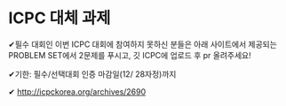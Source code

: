 <h1>ICPC 대체 과제</h1>
✔필수 대회인 이번 ICPC 대회에 참여하지 못하신 분들은 아래 사이트에서 제공되는 PROBLEM SET에서 2문제를 푸시고, 깃 ICPC에 업로드 후 pr 올려주세요!

✔기한: 필수/선택대회 인증 마감일(12/ 28자정)까지 

✔ http://icpckorea.org/archives/2690
